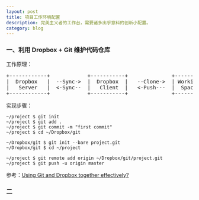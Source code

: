 ```yaml
---
layout: post
title: 项目工作环境配置
description: 完美主义者的工作台，需要诸多出乎意料的创新小配置。
category: blog
---
```


### 一、利用 Dropbox + Git 维护代码仓库

工作原理：
<pre>
+------------+            +-----------+              +---------+
|  Dropbox   |  --Sync->  |  Dropbox  |   --Clone->  | Working |
|   Server   |  <-Sync--  |   Client  |   <-Push---  |  Space  |
+------------+            +-----------+              +---------+
</pre>

实现步骤：

    ~/project $ git init
    ~/project $ git add .
    ~/project $ git commit -m "first commit"
    ~/project $ cd ~/Dropbox/git
    
    ~/Dropbox/git $ git init --bare project.git
    ~/Dropbox/git $ cd ~/project
    
    ~/project $ git remote add origin ~/Dropbox/git/project.git
    ~/project $ git push -u origin master
    
参考：[Using Git and Dropbox together effectively?](http://stackoverflow.com/questions/1960799/using-git-and-dropbox-together-effectively)

### 二

[Beetaa]:    http://beetaa.com  "Beetaa"
